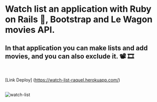 # Watch list an application with Ruby on Rails 💎, Bootstrap and Le Wagon movies API.

## In that application you can make lists and add movies, and you can also exclude it. 📽 🎞

<br>

[Link Deploy] (https://watch-list-raquel.herokuapp.com/)

<br>

<img src="watch_list.gif" alt="watch-list"> 
